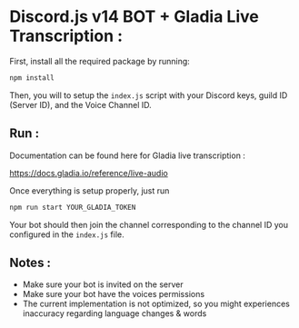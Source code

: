 # Discord.js v14 BOT + Gladia Live Transcription :

First, install all the required package by running:

```bash
npm install
```

Then, you will to setup the `index.js` script with your Discord keys, guild ID (Server ID), and the Voice Channel ID.

## Run :

Documentation can be found here for Gladia live transcription :

https://docs.gladia.io/reference/live-audio

Once everything is setup properly, just run

```bash
npm run start YOUR_GLADIA_TOKEN
```

Your bot should then join the channel corresponding to the channel ID you configured in the `index.js` file.

## Notes :

- Make sure your bot is invited on the server
- Make sure your bot have the voices permissions
- The current implementation is not optimized, so you might experiences inaccuracy regarding language changes & words
